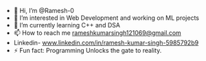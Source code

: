 - 👋 Hi, I’m @Ramesh-0
- 👀 I’m interested in Web Development and working on ML projects
- 🌱 I’m currently learning C++ and DSA
- 📫 How to reach me rameshkumarsingh121069@gmail.com
- Linkedin- www.linkedin.com/in/ramesh-kumar-singh-5985792b9
- ⚡ Fun fact: Programming Unlocks the gate to reality.

<!---
Ramesh-0/Ramesh-0 is a ✨ special ✨ repository because its `README.md` (this file) appears on your GitHub profile.
You can click the Preview link to take a look at your changes.
--->
